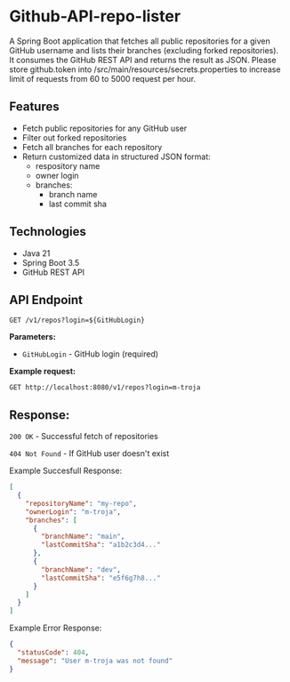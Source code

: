 # Github-API-repo-lister

A Spring Boot application that fetches all public repositories for a given GitHub username and lists their branches (excluding forked repositories).  
It consumes the GitHub REST API and returns the result as JSON.
Please store github.token into /src/main/resources/secrets.properties to increase limit of requests from 60 to 5000 request per hour.

## Features

- Fetch public repositories for any GitHub user
- Filter out forked repositories
- Fetch all branches for each repository
- Return customized data in structured JSON format:
  - respository name
  - owner login
  - branches:
    - branch name
    - last commit sha

## Technologies

- Java 21
- Spring Boot 3.5
- GitHub REST API

## API Endpoint

`GET /v1/repos?login=${GitHubLogin}`

**Parameters:**

- `GitHubLogin` - GitHub login (required)

**Example request:**

```http
GET http://localhost:8080/v1/repos?login=m-troja
```

## Response:

`200 OK` - Successful fetch of repositories

`404 Not Found` - If GitHub user doesn't exist

Example Succesfull Response:

```json
[
  {
    "repositoryName": "my-repo",
    "ownerLogin": "m-troja",
    "branches": [
      {
        "branchName": "main",
        "lastCommitSha": "a1b2c3d4..."
      },
      {
        "branchName": "dev",
        "lastCommitSha": "e5f6g7h8..."
      }
    ]
  }
]
```

Example Error Response:

```json
{
  "statusCode": 404,
  "message": "User m-troja was not found"
}
```
